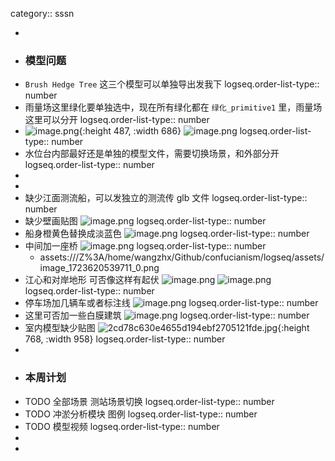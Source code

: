 category:: sssn

-
- ### 模型问题
- `Brush Hedge Tree` 这三个模型可以单独导出发我下
  logseq.order-list-type:: number
- 雨量场这里绿化要单独选中，现在所有绿化都在 `绿化_primitive1` 里，雨量场这里可以分开
  logseq.order-list-type:: number
- ![image.png](../assets/image_1723447517158_0.png){:height 487, :width 686} ![image.png](../assets/image_1723447531552_0.png)
  logseq.order-list-type:: number
- 水位台内部最好还是单独的模型文件，需要切换场景，和外部分开
  logseq.order-list-type:: number
-
-
- 缺少江面测流船，可以发独立的测流传 glb 文件
  logseq.order-list-type:: number
- 缺少壁画贴图 ![image.png](../assets/image_1723620175282_0.png)
  logseq.order-list-type:: number
- 船身橙黄色替换成淡蓝色 ![image.png](../assets/image_1723620229835_0.png)
  logseq.order-list-type:: number
- 中间加一座桥 ![image.png](../assets/image_1723620539711_0.png)
  logseq.order-list-type:: number
	- assets:///Z%3A/home/wangzhx/Github/confucianism/logseq/assets/image_1723620539711_0.png
- 江心和对岸地形 可否像这样有起伏 ![image.png](../assets/image_1723620450183_0.png) ![image.png](../assets/image_1723620457199_0.png)
  logseq.order-list-type:: number
- 停车场加几辆车或者标注线 ![image.png](../assets/image_1723620602573_0.png)
  logseq.order-list-type:: number
- 这里可否加一些白膜建筑 ![image.png](../assets/image_1723620691097_0.png)
  logseq.order-list-type:: number
- 室内模型缺少贴图 ![2cd78c630e4655d194ebf2705121fde.jpg](../assets/2cd78c630e4655d194ebf2705121fde_1723620863096_0.jpg){:height 768, :width 958}
  logseq.order-list-type:: number
-
- ### 本周计划
- TODO 全部场景 测站场景切换
  logseq.order-list-type:: number
- TODO 冲淤分析模块 图例
  logseq.order-list-type:: number
- TODO 模型视频
  logseq.order-list-type:: number
-
-